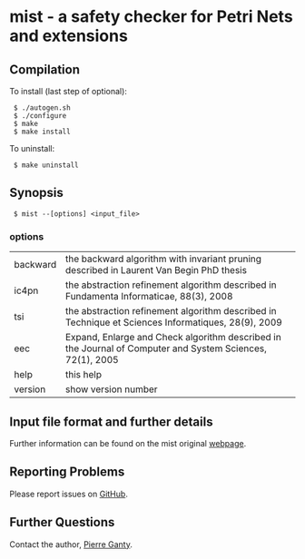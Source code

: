 # mist - a safety checker for Petri Nets and extensions

## Compilation

To install (last step of optional):

     $ ./autogen.sh
     $ ./configure
     $ make
     $ make install 

To uninstall:     

     $ make uninstall


## Synopsis

     $ mist --[options] <input_file>

### options

<table>
  <tr>
    <td>backward</td><td>the backward algorithm with invariant pruning described in Laurent Van Begin PhD thesis</td>
  </tr>
  <tr>
    <td>ic4pn</td><td>the abstraction refinement algorithm described in Fundamenta Informaticae, 88(3), 2008</td>
  </tr>
  <tr>
    <td>tsi</td><td>the abstraction refinement algorithm described in Technique et Sciences Informatiques, 28(9), 2009</td>
  </tr>
  <tr>
    <td>eec</td><td> Expand, Enlarge and Check algorithm described in the
 Journal of Computer and System Sciences, 72(1), 2005</td>
  </tr>
  <tr>
    <td>help</td><td>this help</td>
  </tr>
  <tr>
    <td>version</td><td>show version number</td>
  </tr>
</table>

## Input file format and further details

Further information can be found on the mist original [webpage][mistpage]. 

## Reporting Problems 

Please report issues on [GitHub][issueslist].
 
## Further Questions

Contact the author, [Pierre Ganty][email].

[issueslist]:https://github.com/pierreganty/mist/issues
[homepage]:http://software.imdea.org/people/pierre.ganty/index.html
[mistpage]:http://software.imdea.org/~pierreganty/ist.html
[email]:mailto:pierreganty@gmail.com
